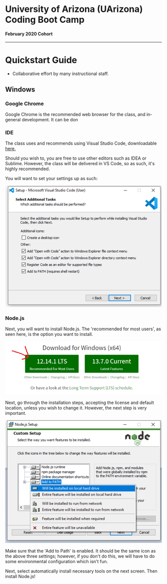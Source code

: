 
# University of Arizona (UArizona) Coding Boot Camp

#### February 2020 Cohort 

-----------------------------------------

# Quickstart Guide

- Collaborative effort by many instructional staff.

## Windows

### Google Chrome

Google Chrome is the recommended web browser for the class, and in-general development. It can be don


### IDE

The class uses and recommends using Visual Studio Code, downloadable [here.](https://code.visualstudio.com/download)

Should you wish to, you are free to use other editors such as IDEA or Sublime. However, the class will be delivered in VS Code, so as such, it's highly recommended. 

You will want to set your settings up as such: 

![VS Code Settings](/docs/images/vscode.png)



### Node.js

Next, you will want to install Node.js. The 'recommended for most users', as seen here, is the option you want to install. 

![Node Buttons](/docs/images/nodeinstall.png)

Next, go through the installation steps, accepting the license and default location, unless you wish to change it. However, the next step is very important. 

![Node Settings](/docs/images/nodesettings.png)

Make sure that the 'Add to Path' is enabled. It should be the same icon as the above three settings; however, if you don't do this, we will have to do some environmental configuration which isn't fun. 

Next, select automatically install necessary tools on the next screen. Then install Node.js!

### 



